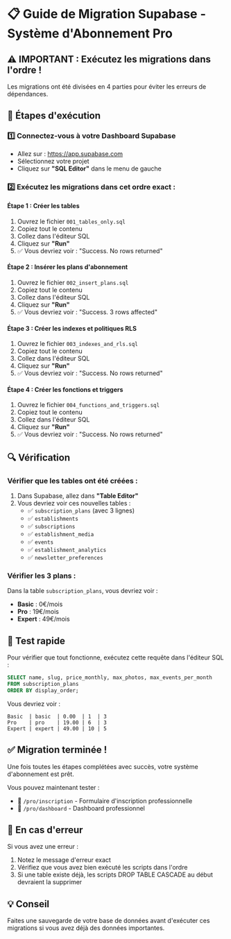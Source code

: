 # 📋 Guide de Migration Supabase - Système d'Abonnement Pro

## ⚠️ IMPORTANT : Exécutez les migrations dans l'ordre !

Les migrations ont été divisées en 4 parties pour éviter les erreurs de dépendances.

## 🚀 Étapes d'exécution

### 1️⃣ Connectez-vous à votre Dashboard Supabase
- Allez sur : https://app.supabase.com
- Sélectionnez votre projet
- Cliquez sur **"SQL Editor"** dans le menu de gauche

### 2️⃣ Exécutez les migrations dans cet ordre exact :

#### Étape 1 : Créer les tables
1. Ouvrez le fichier `001_tables_only.sql`
2. Copiez tout le contenu
3. Collez dans l'éditeur SQL
4. Cliquez sur **"Run"**
5. ✅ Vous devriez voir : "Success. No rows returned"

#### Étape 2 : Insérer les plans d'abonnement
1. Ouvrez le fichier `002_insert_plans.sql`
2. Copiez tout le contenu
3. Collez dans l'éditeur SQL
4. Cliquez sur **"Run"**
5. ✅ Vous devriez voir : "Success. 3 rows affected"

#### Étape 3 : Créer les indexes et politiques RLS
1. Ouvrez le fichier `003_indexes_and_rls.sql`
2. Copiez tout le contenu
3. Collez dans l'éditeur SQL
4. Cliquez sur **"Run"**
5. ✅ Vous devriez voir : "Success. No rows returned"

#### Étape 4 : Créer les fonctions et triggers
1. Ouvrez le fichier `004_functions_and_triggers.sql`
2. Copiez tout le contenu
3. Collez dans l'éditeur SQL
4. Cliquez sur **"Run"**
5. ✅ Vous devriez voir : "Success. No rows returned"

## 🔍 Vérification

### Vérifier que les tables ont été créées :
1. Dans Supabase, allez dans **"Table Editor"**
2. Vous devriez voir ces nouvelles tables :
   - ✅ `subscription_plans` (avec 3 lignes)
   - ✅ `establishments`
   - ✅ `subscriptions`
   - ✅ `establishment_media`
   - ✅ `events`
   - ✅ `establishment_analytics`
   - ✅ `newsletter_preferences`

### Vérifier les 3 plans :
Dans la table `subscription_plans`, vous devriez voir :
- **Basic** : 0€/mois
- **Pro** : 19€/mois
- **Expert** : 49€/mois

## 🎯 Test rapide

Pour vérifier que tout fonctionne, exécutez cette requête dans l'éditeur SQL :

```sql
SELECT name, slug, price_monthly, max_photos, max_events_per_month
FROM subscription_plans
ORDER BY display_order;
```

Vous devriez voir :
```
Basic  | basic  | 0.00  | 1  | 3
Pro    | pro    | 19.00 | 6  | 3
Expert | expert | 49.00 | 10 | 5
```

## ✅ Migration terminée !

Une fois toutes les étapes complétées avec succès, votre système d'abonnement est prêt.

Vous pouvez maintenant tester :
- 🔗 `/pro/inscription` - Formulaire d'inscription professionnelle
- 🔗 `/pro/dashboard` - Dashboard professionnel

## 🚨 En cas d'erreur

Si vous avez une erreur :
1. Notez le message d'erreur exact
2. Vérifiez que vous avez bien exécuté les scripts dans l'ordre
3. Si une table existe déjà, les scripts DROP TABLE CASCADE au début devraient la supprimer

## 💡 Conseil

Faites une sauvegarde de votre base de données avant d'exécuter ces migrations si vous avez déjà des données importantes.